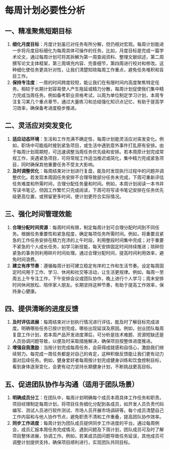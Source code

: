 # 每周计划必要性分析

## 一、精准聚焦短期目标
1. **细化月度目标**：月度计划虽已对任务有所分解，但仍相对宏观。每周计划能进一步将月度目标细化为每周具体可操作的任务。比如，月度目标是完成一篇学术论文，通过每周计划可将其拆解为第一周查阅资料、整理文献综述，第二周撰写论文主体框架，第三周填充内容、完善细节，第四周进行校对和修改。这种细化使任务更具针对性，让我们清楚知晓每周工作重点，避免任务堆积和盲目工作。
2. **保持专注度**：一周的时间跨度较短，能让我们在有限时间内高度聚焦特定任务。相较于长期计划容易使人产生拖延或精力分散，每周计划促使我们集中精力完成当周任务。例如备考职业资格考试，以周为单位制定学习计划，本周专注复习某几个重点章节，通过大量练习和总结强化知识点记忆，有助于提高学习效率，确保备考进度稳步推进。

## 二、灵活应对突发变化
1. **适应动态环境**：生活和工作充满不确定性，每周计划能灵活应对突发变化。例如，职场中可能临时接到紧急项目，或生活中遇到意外事件打乱原有安排。由于每周计划周期短，可迅速调整当周任务优先级和安排。若本周原计划完成常规工作，突遇紧急项目，可将常规工作适当推迟或简化，集中精力完成紧急项目，同时确保其他重要任务不受太大影响。
2. **及时调整优化**：每周结束对计划进行复盘，能及时发现执行过程中的问题并调整优化。若发现本周因任务安排不合理导致部分任务未完成，下周可重新评估任务难度和所需时间，合理分配任务量和时间。例如，本周计划阅读一本书并写读书笔记，但因工作繁忙只完成阅读，下周可将写读书笔记安排在任务优先级更高位置，或预留更多时间，使计划更符合实际情况。

## 三、强化时间管理效能
1. **合理分配时间资源**：每周时间有限，制定每周计划可合理分配时间到不同任务。根据任务重要性和紧急程度，确定每项任务所需时间。例如，将重要且紧急的工作任务安排在精力充沛的上午时段，利用整段时间集中完成；对于重要不紧急的个人成长任务，如学习新技能，每天安排固定时间持续推进；琐碎但紧急的事务则利用碎片时间处理。通过合理分配时间，提高时间利用效率，避免时间浪费。
2. **建立有序节奏**：遵循每周计划可建立稳定有序的工作和生活节奏。设定每周固定时间用于工作、学习、休闲和社交等活动，让生活更规律。例如，每周一至周五上午专注工作，下午安排会议或团队协作，晚上进行个人学习；周末安排时间休闲放松、陪伴家人朋友。长期坚持这种节奏，有助于提高工作效率，保持身心健康。

## 四、提供清晰的进度反馈
1. **及时评估进展**：每周结束对计划执行情况进行评估，能及时了解目标完成进度。明确哪些任务已按计划完成，哪些出现延误及原因。例如，创业团队每周复盘工作计划，若本周产品开发进度滞后，可分析是技术难题、资源短缺还是人员协调问题导致，以便及时采取措施解决，确保项目按整体进度推进。
2. **增强自我激励**：当按计划完成每周任务，会获得成就感和自信心，激励我们继续努力。每完成一周任务都是对自己的肯定，这种积极反馈能让我们更有动力面对后续任务。例如，健身爱好者每周按计划完成健身训练和饮食控制目标，看到身体逐渐变化，会更有动力坚持长期健身计划，不断挑战更高目标。

## 五、促进团队协作与沟通（适用于团队场景）
1. **明确成员分工**：在团队中，每周计划明确每个成员本周具体工作任务和职责。项目经理制定每周计划，将项目任务细化分配到各成员，如开发人员负责代码编写、测试人员进行软件测试、市场人员开展市场调研等。每个成员清楚自己工作内容和与他人协作节点，避免职责不清和工作重叠，提高团队协作效率。
2. **同步工作进度**：每周计划为团队成员提供同步工作进度的平台。通过每周例会，成员汇报本周任务完成情况、遇到问题及下周计划，团队成员可及时了解项目整体进展，协调工作。例如，若某成员因问题导致任务延误，其他成员可调整计划提供支持，确保项目顺利进行，实现团队共同目标。 
